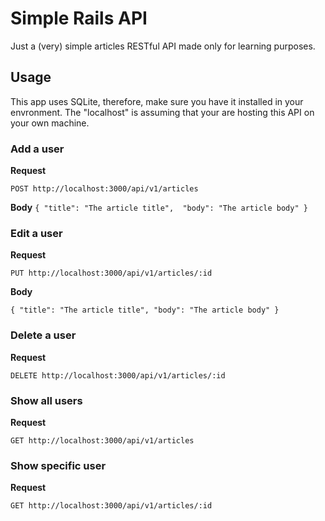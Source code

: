 # Simple Rails API

Just a (very) simple articles RESTful API made only for learning purposes.

## Usage

This app uses SQLite, therefore, make sure you have it installed in your envronment.
The "localhost" is assuming that your are hosting this API on your own machine.

### Add a user
**Request**

`POST http://localhost:3000/api/v1/articles`

**Body**
`{
  "title": "The article title", 
  "body": "The article body"
}`

### Edit a user
**Request**

`PUT http://localhost:3000/api/v1/articles/:id`

**Body**

`{
  "title": "The article title",
  "body": "The article body"
}`

### Delete a user
**Request**

`DELETE http://localhost:3000/api/v1/articles/:id`

### Show all users
**Request**

`GET http://localhost:3000/api/v1/articles`

### Show specific user
**Request**

`GET http://localhost:3000/api/v1/articles/:id`

